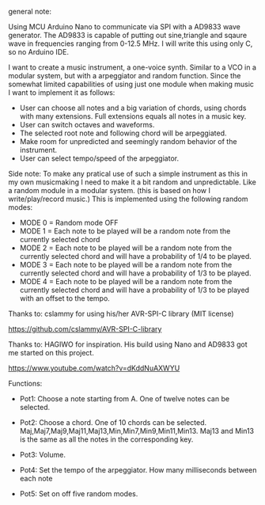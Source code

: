 general note:

Using MCU Arduino Nano to communicate via SPI with a AD9833 wave generator. The AD9833 is capable of putting out sine,triangle and sqaure wave in frequencies ranging
from 0-12.5 MHz. I will write this using only C, so no Arduino IDE. 

I want to create a music instrument, a one-voice synth. Similar to a VCO in a modular system, but with a arpeggiator and random function. Since the somewhat limited capabilities of using just one module when making music I want to implement it as follows:
 
  - User can choose all notes and a big variation of chords, using chords with many extensions. Full extensions equals all notes in a music key.
  - User can switch octaves and waveforms.
  - The selected root note and following chord will be arpeggiated.
  - Make room for unpredicted and seemingly random behavior of the instrument.
  - User can select tempo/speed of the arpeggiator.

Side note: To make any pratical use of such a simple instrument as this in my own musicmaking I need to make it a bit random and unpredictable. Like a random module in a modular system. (this is based on how I write/play/record music.) This is implemented using the following random modes:

  - MODE 0 = Random mode OFF
  - MODE 1 = Each note to be played will be a random note from the currently selected chord
  - MODE 2 = Each note to be played will be a random note from the currently selected chord and will have a probability of 1/4 to be played.
  - MODE 3 = Each note to be played will be a random note from the currently selected chord and will have a probability of 1/3 to be played.
  - MODE 4 = Each note to be played will be a random note from the currently selected chord and will have a probability of 1/3 to be played with an offset to the tempo.

Thanks to: cslammy for using his/her AVR-SPI-C library (MIT license)

https://github.com/cslammy/AVR-SPI-C-library

Thanks to: HAGIWO for inspiration. His build using Nano and AD9833 got me started on this project.

https://www.youtube.com/watch?v=dKddNuAXWYU

Functions:

  - Pot1: Choose a note starting from A. One of twelve notes can be selected.

  - Pot2: Choose a chord. One of 10 chords can be selected. Maj,Maj7,Maj9,Maj11,Maj13,Min,Min7,Min9,Min11,Min13. Maj13 and Min13 is the same as all the notes in the corresponding key.

  - Pot3: Volume.

  - Pot4: Set the tempo of the arpeggiator. How many milliseconds between each note

  - Pot5: Set on off five random modes.







